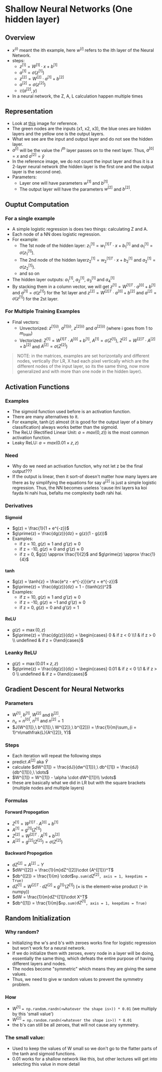 # Shallow Neural Networks (One hidden layer)
## Overview
- $x^{(i)}$ meant the ith example, here $w^{[i]}$ refers to the ith layer of the Neural Network.
- steps:
    - $z^{[1]} = W^{[1]} \cdot x + b^{[1]}$
    - $a^{[1]} = \sigma(z^{[1]})$
    - $z^{[2]} = W^{[2]} \cdot a^{[1]} + b^{[2]}$
    - $a^{[2]} = \sigma(z^{[2]})$
    - $\mathfrak{L}(a^{[2]}, y)$
- In a neural network, the Z, A, L calculation happen multiple times
## Representation
- Look at [this](https://upload.wikimedia.org/wikipedia/commons/thumb/3/3d/Neural_network.svg/600px-Neural_network.svg.png) image for reference.
- The green nodes are the inputs (x1, x2, x3), the blue ones are hidden layers and the yellow one is the output layers.
- What we see are the input and output layer and do not see the hidden layer.
- $a^{[i]}$ will be the value the $i^{th}$ layer passes on to the next layer. Thus, $a^{[0]} = x$ and $a^{[2]} = \hat{y}$
- In the reference image, we do not count the input layer and thus it is a 2-layer neural network (the hidden layer is the first one and the output layer is the second one).
- Parameters:
    - Layer one will have parameters $w^{[1]}$ and $b^{[1]}$.
    - The output layer will have the parameters $w^{[2]}$ and $b^{[2]}$.
## Ouptut Computation
### For a single example
- A simple logistic regression is does two things: calculating Z and A.
- Each node of a NN does logistic regression.
- For example:
    - The 1st node of the hidden layer: $z^{[1]}_1 = {w^{[1]}_1}^{T} \cdot x + b^{[1]}_1$ and $a^{[1]}_1 = \sigma(z^{[1]}_1)$.
    - The 2nd node of the hidden layer$z^{[1]}_2 = {w^{[1]}_2}^{T} \cdot x + b^{[1]}_2$ and $a^{[1]}_2 = \sigma(z^{[1]}_2)$.
    - and so on
- The hidden layer outputs: $a^{[1]}_1$, $a^{[1]}_2$, $a^{[1]}_3$ and $a^{[1]}_4$
- By stacking them in a column vector, we will get $z^{[1]} = {W^{[1]}}^T \cdot a^{[0]} + b^{[1]}$ and $a^{[1]} = \sigma(z^{[1]})$ for the 1st layer and $z^{[2]} = {W^{[2]}}^T \cdot a^{[0]} + b^{[2]}$ and $a^{[2]} = \sigma(z^{[1]})$ for the 2st layer.
### For Multiple Training Examples
- Final vectors:
    - Unvectorized: $z^{[1](i)}$, $a^{[1](i)}$, $z^{[2](i)}$ and $a^{[2](i)}$ (where i goes from $1$ to $m_{train}$)
    - Vectorized: $Z^{[1]} = {W^{[1]}}^T \cdot A^{[0]} + b^{[1]}$, $A^{[1]} = \sigma(Z^{[1]})$, $Z^{[2]} = {W^{[2]}}^T \cdot A^{[2]} + b^{[2]}$ and $A^{[2]} = \sigma(Z^{[2]})$
> NOTE: in the matrices, examples are set horizontally and different nodes, vertically (for LR, X had each pixel vertically which are the different nodes of the input layer, so its the same thing, now more generalized and with more than one node in the hidden layer).
##  Activation Functions
### Examples
- The sigmoid function used before is an activation function.
- There are many alternatives to it.
- For example, $\tanh(z)$ almost (it is good for the output layer of a binary classification) always works better than the sigmoid.
- The ReLU (Rectified Linear Unit: $a = max(0, z))$ is the most common activation function.
- Leaky ReLU: $a = max(0.01 \times z, z)$
### Need
- Why do we need an activation function, why not let z be the final output???
- If the output is linear, then it sort-of doesn't matter how many layers are there as by simplifying the equations for say $a^{[2]}$ is just a simple logistic regression. Thus, the NN becomes useless 'cause itni layers ka koi fayda hi nahi hua, befaltu me complexity badh rahi hai.
### Derivatives
#### Sigmoid
- $g(z) = \frac{1}{1 + e^{-z}}$
- $g\prime(z) = \frac{dg(z)}{dz} = g(z)(1 - g(z))$
- Examples:
    - if z = 10, $g(z) \approx 1$ and $g\prime(z) \approx 0$
    - if z = -10, $g(z) \approx 0$ and $g\prime(z) \approx 0$
    - if z = 0, $g(z) \approx \frac{1}{2}$ and $g\prime(z) \approx \frac{1}{4}$
#### $\tanh$
- $g(z) = \tanh{z} = \frac{e^z - e^{-z}}{e^z + e^{-z}}$
- $g\prime(z) = \frac{dg(z)}{dz} = 1 - (\tanh(z))^2$
- Examples:
    - if z = 10, $g(z) \approx 1$ and $g\prime(z) \approx 0$
    - if z = -10, $g(z) \approx -1$ and $g\prime(z) \approx 0$
    - if z = 0, $g(z) = 0$ and $g\prime(z) = 1$
#### ReLU
- $g(z) = \max(0, z)$
- $g\prime(z) = \frac{dg(z)}{dz} = \begin{cases} 0 & if z < 0 \\1 & if z > 0 \\ undefined & if z = 0\end{cases}$
### Leanky ReLU
- $g(z) = \max(0.01 \times z, z)$
- $g\prime(z) = \frac{dg(z)}{dz} = \begin{cases} 0.01 & if z < 0 \\1 & if z > 0 \\ undefined & if z = 0\end{cases}$
## Gradient Descent for Neural Networks
### Parameters
- $W^{[1]}$, $b^{[1]}$, $W^{[2]}$ and $b^{[2]}$.
- $n_x = n^{[0]}$, $n^{[1]}$ and $n^{[2]} = 1$
- $J(W^{[1]},\ b^{[1]},\ W^{[2]},\ b^{[2]}) = \frac{1}{m}\sum_{i = 1}^n\mathfrak{L}(A^{[2]}, Y)$
### Steps
- Each iteration will repeat the following steps
- predict $A^{[2]}$ aka $\hat{Y}$
- calculate $dW^{[1]} = \frac{dJ}{dw^{[1]}},\ db^{[1]} = \frac{dJ}{db^{[1]}},\ \dots$
- $W^{[1]} = W^{[1]} - \alpha \cdot dW^{[1]}\\ \vdots$
- these are basically what we did in LR but with the square brackets (multiple nodes and multiple layers)
### Formulas
#### Forward Propogation
- $Z^{[1]} = {W^{[1]}}^T \cdot A^{[0]} + b^{[1]}$
- $A^{[1]} = g^{[1]}(Z^{[1]})$
- $Z^{[2]} = {W^{[2]}}^T \cdot A^{[1]} + b^{[2]}$
- $A^{[2]} = g^{[2]}(Z^{[2]}) = \sigma(Z^{[2]})$
#### Backward Propogation
- $dZ^{[2]} = A^{[2]} - Y$
- $dW^{[2]} = \frac{1}{m}dZ^{[2]}\cdot {A^{[1]}}^T$
- $db^{[2]} = \frac{1}{m} \cdot$`np.sum(`$dZ^{[2]}$`, axis = 1, keepdims = True)`
- $dZ^{[1]} = {W^{[2]}}^T\cdot dZ^{[2]} \times g^{[1]}\prime(Z^{[1]})$ ($\times$ is the element-wise product (`*` in numpy))
- $dW = \frac{1}{m}dZ^{[1]}\cdot X^T$
- $db^{[1]} = \frac{1}{m}$`np.sum(`$dZ^{[1]}$`, axis = 1, keepdims = True)`
## Random Initialization
### Why random?
- Initializing the w's and b's with zeroes works fine for logistic regression but won't work for a neural network.
- If we do initialize them with zeroes, every node in a layer will be doing, essentially the same thing, which defeats the entire purpose of having different layers and nodes.
- The nodes become "symmetric" which means they are giving the same values.
- Thus, we need to give w random values to prevent the symmetry problem.
### How
- $W^{[1]}$ `= np.random.randn(<whatever the shape is>)) * 0.01` (we multiply by this 'small value')
- $W^{[2]}$ `= np.random.randn(<whatever the shape is>)) * 0.01`
- the b's can still be all zeroes, that will not cause any symmetry.
### The small value:
- Used to keep the values of W small so we don't go to the flatter parts of the tanh and sigmoid functions.
- 0.01 works for a shallow network like this, but other lectures will get into selecting this value in more detail
